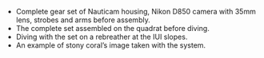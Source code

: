 - Complete gear set of Nauticam housing, Nikon D850 camera with 35mm lens, strobes and arms before assembly.           
- The complete set assembled on the quadrat before diving.                 
- Diving with the set on a rebreather at the IUI slopes.            
- An example of stony coral’s image taken with the system. 
